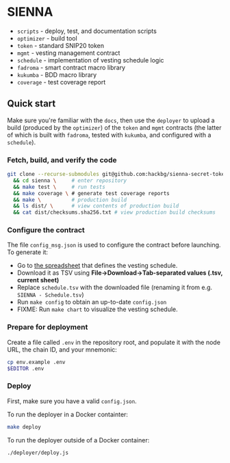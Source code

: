 # SIENNA

* `scripts`   - deploy, test, and documentation scripts
* `optimizer` - build tool
* `token`     - standard SNIP20 token
* `mgmt`      - vesting management contract
* `schedule`  - implementation of vesting schedule logic
* `fadroma`   - smart contract macro library
* `kukumba`   - BDD macro library
* `coverage`  - test coverage report

## Quick start

Make sure you're familiar with the `docs`, then use the `deployer` to
upload a build (produced by the `optimizer`) of the `token` and `mgmt`
contracts (the latter of which is built with `fadroma`, tested with 
`kukumba`, and configured with a `schedule`).

### Fetch, build, and verify the code

```sh
git clone --recurse-submodules git@github.com:hackbg/sienna-secret-token.git sienna \
  && cd sienna \     # enter repository
  && make test \     # run tests
  && make coverage \ # generate test coverage reports
  && make \          # production build
  && ls dist/ \      # view contents of production build
  && cat dist/checksums.sha256.txt # view production build checksums
```

### Configure the contract

The file `config_msg.json` is used to configure the contract before launching.
To generate it:

* Go to [the spreadsheet](https://docs.google.com/spreadsheets/d/1sgj-nTE_b25F8O740Av7XYByOzkD0qNx1Jk63G2qRwY/)
  that defines the vesting schedule.
* Download it as TSV using **File->Download->Tab-separated values (.tsv, current sheet)**
* Replace `schedule.tsv` with the downloaded file (renaming it from e.g. `SIENNA - Schedule.tsv`)
* Run `make config` to obtain an up-to-date `config.json`
* FIXME: Run `make chart` to visualize the vesting schedule.

### Prepare for deployment

Create a file called `.env` in the repository root, and populate it with
the node URL, the chain ID, and your mnemonic:

```sh
cp env.example .env
$EDITOR .env
```

### Deploy

First, make sure you have a valid `config.json`.

To run the deployer in a Docker containter:
```sh
make deploy
```

To run the deployer outside of a Docker container:
```sh
./deployer/deploy.js
```

